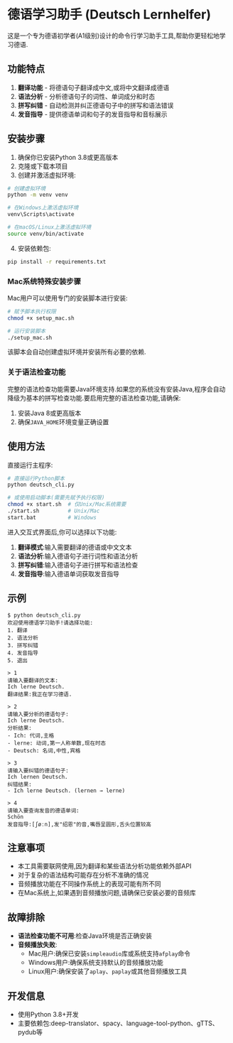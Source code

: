 # 德语学习助手 (Deutsch Lernhelfer)

这是一个专为德语初学者(A1级别)设计的命令行学习助手工具,帮助你更轻松地学习德语.

## 功能特点

1. **翻译功能** - 将德语句子翻译成中文,或将中文翻译成德语
2. **语法分析** - 分析德语句子的词性、单词成分和时态
3. **拼写纠错** - 自动检测并纠正德语句子中的拼写和语法错误
4. **发音指导** - 提供德语单词和句子的发音指导和音标展示

## 安装步骤

1. 确保你已安装Python 3.8或更高版本
2. 克隆或下载本项目
3. 创建并激活虚拟环境:

```bash
# 创建虚拟环境
python -m venv venv

# 在Windows上激活虚拟环境
venv\Scripts\activate

# 在macOS/Linux上激活虚拟环境
source venv/bin/activate
```

4. 安装依赖包:

```bash
pip install -r requirements.txt
```

### Mac系统特殊安装步骤

Mac用户可以使用专门的安装脚本进行安装:

```bash
# 赋予脚本执行权限
chmod +x setup_mac.sh

# 运行安装脚本
./setup_mac.sh
```

该脚本会自动创建虚拟环境并安装所有必要的依赖.

### 关于语法检查功能

完整的语法检查功能需要Java环境支持.如果您的系统没有安装Java,程序会自动降级为基本的拼写检查功能.要启用完整的语法检查功能,请确保:

1. 安装Java 8或更高版本
2. 确保`JAVA_HOME`环境变量正确设置

## 使用方法

直接运行主程序:

```bash
# 直接运行Python脚本
python deutsch_cli.py

# 或使用启动脚本(需要先赋予执行权限)
chmod +x start.sh  # 仅Unix/Mac系统需要
./start.sh         # Unix/Mac
start.bat          # Windows
```

进入交互式界面后,你可以选择以下功能:

1. **翻译模式**:输入需要翻译的德语或中文文本
2. **语法分析**:输入德语句子进行词性和语法分析
3. **拼写纠错**:输入德语句子进行拼写和语法检查
4. **发音指导**:输入德语单词获取发音指导

## 示例

```
$ python deutsch_cli.py
欢迎使用德语学习助手!请选择功能:
1. 翻译
2. 语法分析
3. 拼写纠错
4. 发音指导
5. 退出

> 1
请输入要翻译的文本:
Ich lerne Deutsch.
翻译结果:我正在学习德语.

> 2
请输入要分析的德语句子:
Ich lerne Deutsch.
分析结果:
- Ich: 代词,主格
- lerne: 动词,第一人称单数,现在时态
- Deutsch: 名词,中性,宾格

> 3
请输入要纠错的德语句子:
Ich lernen Deutsch.
纠错结果:
- Ich lerne Deutsch. (lernen → lerne)

> 4
请输入要查询发音的德语单词:
Schön
发音指导:[ʃøːn],发"绍恩"的音,嘴唇呈圆形,舌头位置较高
```

## 注意事项

- 本工具需要联网使用,因为翻译和某些语法分析功能依赖外部API
- 对于复杂的语法结构可能存在分析不准确的情况
- 音频播放功能在不同操作系统上的表现可能有所不同
- 在Mac系统上,如果遇到音频播放问题,请确保已安装必要的音频库

## 故障排除

- **语法检查功能不可用**:检查Java环境是否正确安装
- **音频播放失败**:
  - Mac用户:确保已安装`simpleaudio`库或系统支持`afplay`命令
  - Windows用户:确保系统支持默认的音频播放功能
  - Linux用户:确保安装了`aplay`、`paplay`或其他音频播放工具

## 开发信息

- 使用Python 3.8+开发
- 主要依赖包:deep-translator、spacy、language-tool-python、gTTS、pydub等 
